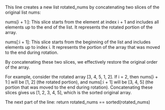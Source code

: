 ​This line creates a new list rotated_nums by concatenating two slices of the original list nums:

nums[i + 1:]: This slice starts from the element at index i + 1 and includes all elements up to the end of the list. It represents the rotated portion of the array.

nums[:i + 1]: This slice starts from the beginning of the list and includes elements up to index i. It represents the portion of the array that was moved to the end during rotation.

By concatenating these two slices, we effectively restore the original order of the array.

For example, consider the rotated array [3, 4, 5, 1, 2]. If i = 2, then nums[i + 1:] will be [1, 2] (the rotated portion), and nums[:i + 1] will be [3, 4, 5] (the portion that was moved to the end during rotation). Concatenating these slices gives us [1, 2, 3, 4, 5], which is the sorted original array.

The next part of the line:
return rotated_nums == sorted(rotated_nums)
